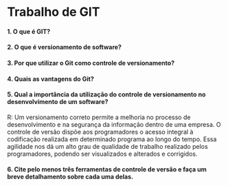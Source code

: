 # Trabalho de GIT

#### 1. O que é GIT?


#### 2.  O que é versionamento de software?


#### 3. Por que utilizar o Git como controle de versionamento?


#### 4. Quais as vantagens do Git?


#### 5. Qual a importância da utilização do controle de versionamento no desenvolvimento de um software?
R:  Um versionamento correto  permite a melhoria  no  processo de desenvolvimento e na segurança da informação dentro de uma empresa.                                                     O controle de versão dispõe  aos programadores  o acesso integral  à codificação realizada em determinado programa ao longo do tempo. Essa agilidade nos dá um alto grau de qualidade de trabalho realizado pelos programadores, podendo ser visualizados e alterados e corrigidos.


#### 6. Cite pelo menos três ferramentas de controle de versão e faça um breve detalhamento sobre cada uma delas.